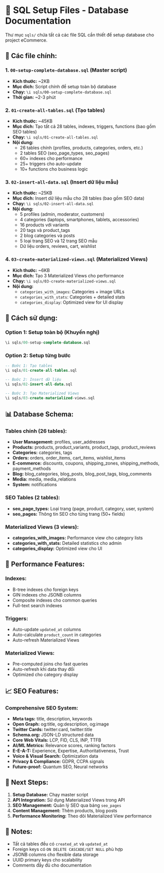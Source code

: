 # 📁 SQL Setup Files - Database Documentation

Thư mục `sqls/` chứa tất cả các file SQL cần thiết để setup database cho project eCommerce.

## 📄 Các file chính:

### 1. **`00-setup-complete-database.sql`** (Master script)
- **Kích thước:** ~2KB
- **Mục đích:** Script chính để setup toàn bộ database
- **Chạy:** `\i sqls/00-setup-complete-database.sql`
- **Thời gian:** ~2-3 phút

### 2. **`01-create-all-tables.sql`** (Tạo tables)
- **Kích thước:** ~45KB
- **Mục đích:** Tạo tất cả 28 tables, indexes, triggers, functions (bao gồm SEO tables)
- **Chạy:** `\i sqls/01-create-all-tables.sql`
- **Nội dung:**
  - 26 tables chính (profiles, products, categories, orders, etc.)
  - 2 tables SEO (seo_page_types, seo_pages)
  - 60+ indexes cho performance
  - 25+ triggers cho auto-update
  - 10+ functions cho business logic

### 3. **`02-insert-all-data.sql`** (Insert dữ liệu mẫu)
- **Kích thước:** ~25KB
- **Mục đích:** Insert dữ liệu mẫu cho 28 tables (bao gồm SEO data)
- **Chạy:** `\i sqls/02-insert-all-data.sql`
- **Nội dung:**
  - 5 profiles (admin, moderator, customers)
  - 4 categories (laptops, smartphones, tablets, accessories)
  - 16 products với variants
  - 20 tags và product_tags
  - 2 blog categories và posts
  - 5 loại trang SEO và 12 trang SEO mẫu
  - Dữ liệu orders, reviews, cart, wishlist

### 4. **`03-create-materialized-views.sql`** (Materialized Views)
- **Kích thước:** ~6KB
- **Mục đích:** Tạo 3 Materialized Views cho performance
- **Chạy:** `\i sqls/03-create-materialized-views.sql`
- **Nội dung:**
  - `categories_with_images`: Categories + image URLs
  - `categories_with_stats`: Categories + detailed stats
  - `categories_display`: Optimized view for UI display

## 🚀 Cách sử dụng:

### Option 1: Setup toàn bộ (Khuyến nghị)
```sql
\i sqls/00-setup-complete-database.sql
```

### Option 2: Setup từng bước
```sql
-- Bước 1: Tạo tables
\i sqls/01-create-all-tables.sql

-- Bước 2: Insert dữ liệu
\i sqls/02-insert-all-data.sql

-- Bước 3: Tạo Materialized Views
\i sqls/03-create-materialized-views.sql
```

## 📊 Database Schema:

### Tables chính (26 tables):
- **User Management:** profiles, user_addresses
- **Products:** products, product_variants, product_tags, product_reviews
- **Categories:** categories, tags
- **Orders:** orders, order_items, cart_items, wishlist_items
- **E-commerce:** discounts, coupons, shipping_zones, shipping_methods, payment_methods
- **Blog:** blog_categories, blog_posts, blog_post_tags, blog_comments
- **Media:** media, media_relations
- **System:** notifications

### SEO Tables (2 tables):
- **seo_page_types:** Loại trang (page, product, category, user, system)
- **seo_pages:** Thông tin SEO cho từng trang (50+ fields)

### Materialized Views (3 views):
- **categories_with_images:** Performance view cho category lists
- **categories_with_stats:** Detailed statistics cho admin
- **categories_display:** Optimized view cho UI

## 🔧 Performance Features:

### Indexes:
- B-tree indexes cho foreign keys
- GIN indexes cho JSONB columns
- Composite indexes cho common queries
- Full-text search indexes

### Triggers:
- Auto-update `updated_at` columns
- Auto-calculate `product_count` in categories
- Auto-refresh Materialized Views

### Materialized Views:
- Pre-computed joins cho fast queries
- Auto-refresh khi data thay đổi
- Optimized cho category display

## 📈 SEO Features:

### Comprehensive SEO System:
- **Meta tags:** title, description, keywords
- **Open Graph:** og:title, og:description, og:image
- **Twitter Cards:** twitter:card, twitter:title
- **Schema.org:** JSON-LD structured data
- **Core Web Vitals:** LCP, FID, CLS, INP, TTFB
- **AI/ML Metrics:** Relevance scores, ranking factors
- **E-E-A-T:** Experience, Expertise, Authoritativeness, Trust
- **Voice & Visual Search:** Optimization data
- **Privacy & Compliance:** GDPR, CCPA signals
- **Future-proof:** Quantum SEO, Neural networks

## 🎯 Next Steps:

1. **Setup Database:** Chạy master script
2. **API Integration:** Sử dụng Materialized Views trong API
3. **SEO Management:** Quản lý SEO qua bảng `seo_pages`
4. **Content Management:** Thêm products, blog posts
5. **Performance Monitoring:** Theo dõi Materialized View performance

## 📝 Notes:

- Tất cả tables đều có `created_at` và `updated_at`
- Foreign keys có `ON DELETE CASCADE/SET NULL` phù hợp
- JSONB columns cho flexible data storage
- UUID primary keys cho scalability
- Comments đầy đủ cho documentation
